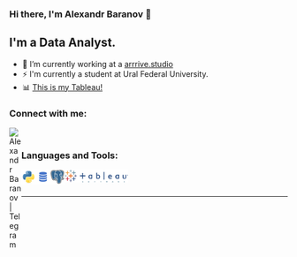 ### Hi there, I'm Alexandr Baranov 👋

## I'm a Data Analyst.
- 🔭 I’m currently working at a [arrrive.studio](https://arrrive.studio/)
- ⚡ I'm currently a student at Ural Federal University.
- 📊 [This is my Tableau!](https://public.tableau.com/app/profile/alexandr.baranov)
### Connect with me:
[<img align="left" alt="Alexandr Baranov | Telegram" width="22px" src="https://raw.githubusercontent.com/gist/m8rge/4c2b36369c9f936c02ee883ca8ec89f1/raw/c03fd44ee2b63d7a2a195ff44e9bb071e87b4a40/telegram-single-path-240px.svg" />][telegram]


<br />

### Languages and Tools:
<img align="left" alt="Python" width="26px" src="https://raw.githubusercontent.com/devicons/devicon/1119b9f84c0290e0f0b38982099a2bd027a48bf1/icons/python/python-original.svg" />
<img align="left" alt="SQL" width="26px" src="https://raw.githubusercontent.com/github/explore/80688e429a7d4ef2fca1e82350fe8e3517d3494d/topics/sql/sql.png" />
<img align="left" alt="PostgreSQL" width="26px" src="https://raw.githubusercontent.com/devicons/devicon/1119b9f84c0290e0f0b38982099a2bd027a48bf1/icons/postgresql/postgresql-original.svg" />
<img align="left" alt="Tableau" width="115px" src="https://raw.githubusercontent.com/logo/Tableau/5bf90bdb4d61bdbefbe8ad0c7dc51ddedc96c702/images/logo.svg" />



<br />
<br />

---

[telegram]: https://t.me/alexandr_baranov1
